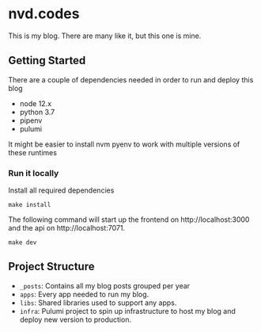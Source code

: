# nvd.codes

This is my blog. There are many like it, but this one is mine.

## Getting Started
There are a couple of dependencies needed in order to run and deploy this blog
- node 12.x
- python 3.7
- pipenv
- pulumi

It might be easier to install nvm pyenv to work with multiple versions of these runtimes

### Run it locally

Install all required dependencies
```
make install
```

The following command will start up the frontend on http://localhost:3000 and the api on http://localhost:7071.
```
make dev
```


## Project Structure

- `_posts`: Contains all my blog posts grouped per year
- `apps`: Every app needed to run my blog. 
- `libs`: Shared libraries used to support any apps.
- `infra`: Pulumi project to spin up infrastructure to host my blog and deploy new version to production.
